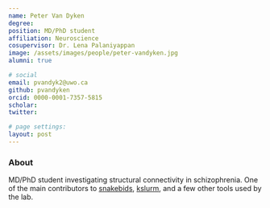 ```yaml
---
name: Peter Van Dyken
degree: 
position: MD/PhD student
affiliation: Neuroscience
cosupervisor: Dr. Lena Palaniyappan
image: /assets/images/people/peter-vandyken.jpg
alumni: true

# social
email: pvandyk2@uwo.ca
github: pvandyken
orcid: 0000-0001-7357-5815
scholar: 
twitter:

# page settings:
layout: post
---
```


### About 
MD/PhD student investigating structural connectivity in schizophrenia. One of the main contributors to [snakebids](https://github.com/akhanf/snakebids), [kslurm](https://github.com/pvandyken/kslurm), and a few other tools used by the lab.
